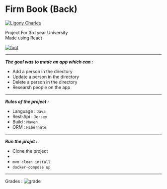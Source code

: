 # Firm Book (Back)
[![Ligony Charles](https://img.shields.io/badge/Charles-LinkedIn-1E90E7.svg)](https://www.linkedin.com/in/charles-ligony-893177134/)

Project For 3rd year University   
Made using React

[![font](https://img.shields.io/badge/FirmBook-Front-41A48D.svg)](https://github.com/CharlesLgn/firm-book-front)

***

___The goal was to made an app which can :___

 -  Add a person in the directory
 -  Update a person in the directory
 -  Delete a person in the directory 
 -  Researsh people on the app
 
***

___Rules of the project :___

 - Language : `Java`
 - Rest-Api : `Jersey`
 - Build : `Maven`
 - ORM : `Hibernate`
 
***
 
___Run the projet :___
 
 - Clone the project
 - 
 - `mvn clean install`
 - `docker-compose up`
 
***
  
Grades  :   ![grade](https://img.shields.io/badge/17-20-00BB00.svg)
